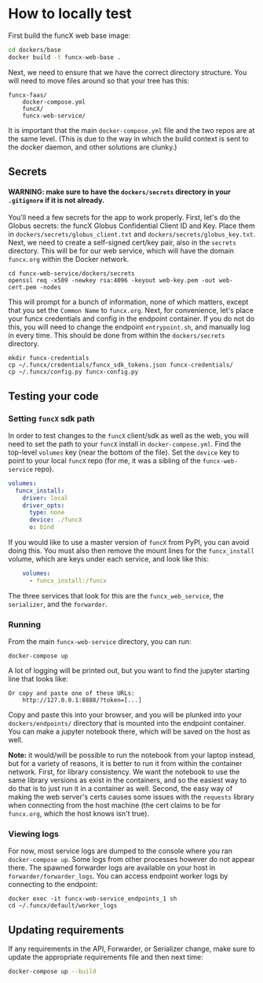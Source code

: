 # How to locally test
First build the funcX web base image:
```bash
cd dockers/base
docker build -t funcx-web-base .
```
Next, we need to ensure that we have the correct directory structure.  You will need to move files around so that your
tree has this:
```
funcx-faas/
    docker-compose.yml
    funcX/
    funcx-web-service/
```
It is important that the main `docker-compose.yml` file and the two repos are at the same level. (This is due to the
way in which the build context is sent to the docker daemon, and other solutions are clunky.)
## Secrets
#### **WARNING**: make sure to have the `dockers/secrets` directory in your `.gitignore` if it is not already.  
You'll need a few secrets for the app to work properly.  First, let's do the Globus secrets: the funcX Globus Confidential Client ID and Key.
Place them in `dockers/secrets/globus_client.txt` and `dockers/secrets/globus_key.txt`.  Next, we need to create a 
self-signed cert/key pair, also in the `secrets` directory.  This will be for our web service, which will have the
domain `funcx.org` within the Docker network.   
```
cd funcx-web-service/dockers/secrets
openssl req -x509 -newkey rsa:4096 -keyout web-key.pem -out web-cert.pem -nodes    
```  
This will prompt for a bunch of information, none of which matters, except that you set the `Common Name` to
`funcx.org`.  Next, for convenience, let's place your funcx credentials and config in the endpoint container. 
If you do not do this, you will need to change the endpoint `entrypoint.sh`, and manually log in every time.  This
should be done from within the `dockers/secrets` directory.  
```
mkdir funcx-credentials
cp ~/.funcx/credentials/funcx_sdk_tokens.json funcx-credentials/
cp ~/.funcx/config.py funcx-config.py 
```  
## Testing your code
### Setting `funcX` sdk path

In order to test changes to the `funcX` client/sdk as well as the web, you will need to set the path to your `funcX`
install in `docker-compose.yml`.  Find the top-level `volumes` key (near the bottom of the file).  Set the `device` key
to point to your local `funcX` repo (for me, it was a sibling of the `funcx-web-service` repo).    
```yaml
volumes:
  funcx_install:
    driver: local
    driver_opts:
      type: none
      device: ./funcX
      o: bind
```  
If you would like to use a master version of `funcX` from PyPI, you can avoid doing this.  You must also then remove
the mount lines for the `funcx_install` volume, which are keys under each service, and look like this:
```yaml
    volumes:
      - funcx_install:/funcx
```
The three services that look for this are the `funcx_web_service`, the `serializer`, and the `forwarder`.  

### Running

From the main `funcx-web-service` directory, you can run:
```
docker-compose up
```
A lot of logging will be printed out, but you want to find the jupyter starting line that looks like:
```
Or copy and paste one of these URLs:
    http://127.0.0.1:8888/?token=[...]
```
Copy and paste this into your browser, and you will be plunked into your `dockers/endpoints/` directory that is
mounted into the endpoint container.  You can make a jupyter notebook there, which will be saved on the host as well.

**Note:** it would/will be possible to run the notebook from your laptop instead, but for a variety of reasons, it is
better to run it from within the container network.  First, for library consistency.  We want the notebook to use the
same library versions as exist in the containers, and so the easiest way to do that is to just run it in a
container as well.  Second, the easy way of making the web server's certs causes some issues with the `requests`
library when connecting from the host machine (the cert claims to be for `funcx.org`, which the host knows isn't true).

### Viewing logs
For now, most service logs are dumped to the console where you ran `docker-compose up`.  Some logs from other processes
however do not appear there.  The spawned forwarder logs are available on your host in `forwarder/forwarder_logs`.  You
can access endpoint worker logs by connecting to the endpoint:
```
docker exec -it funcx-web-service_endpoints_1 sh
cd ~/.funcx/default/worker_logs
```

## Updating requirements
If any requirements in the API, Forwarder, or Serializer change, make sure to update the appropriate requirements
file and then next time: 
```bash
docker-compose up --build
```
